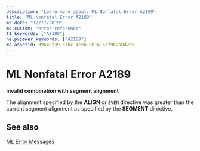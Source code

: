 ```yaml
---
description: "Learn more about: ML Nonfatal Error A2189"
title: "ML Nonfatal Error A2189"
ms.date: "12/17/2019"
ms.custom: "error-reference"
f1_keywords: ["A2189"]
helpviewer_keywords: ["A2189"]
ms.assetid: 39649f39-57bc-4ceb-ab16-53f9b2a8d2d5
---
```

# ML Nonfatal Error A2189

**invalid combination with segment alignment**

The alignment specified by the **ALIGN** or `EVEN` directive was greater than the current segment alignment as specified by the **SEGMENT** directive.

## See also

[ML Error Messages](ml-error-messages.md)
